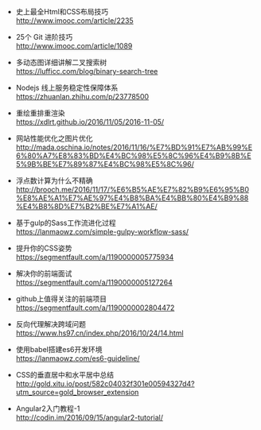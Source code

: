 
- 史上最全Html和CSS布局技巧  
http://www.imooc.com/article/2235

- 25个 Git 进阶技巧  
http://www.imooc.com/article/1089

- 多动态图详细讲解二叉搜索树  
https://lufficc.com/blog/binary-search-tree

- Nodejs 线上服务稳定性保障体系  
https://zhuanlan.zhihu.com/p/23778500

- 重绘重排重渲染  
https://xdlrt.github.io/2016/11/05/2016-11-05/

- 网站性能优化之图片优化  
http://mada.oschina.io/notes/2016/11/16/%E7%BD%91%E7%AB%99%E6%80%A7%E8%83%BD%E4%BC%98%E5%8C%96%E4%B9%8B%E5%9B%BE%E7%89%87%E4%BC%98%E5%8C%96/

- 浮点数计算为什么不精确  
http://brooch.me/2016/11/17/%E6%B5%AE%E7%82%B9%E6%95%B0%E8%AE%A1%E7%AE%97%E4%B8%BA%E4%BB%80%E4%B9%88%E4%B8%8D%E7%B2%BE%E7%A1%AE/

- 基于gulp的Sass工作流进化过程  
https://lanmaowz.com/simple-gulpy-workflow-sass/

- 提升你的CSS姿势  
https://segmentfault.com/a/1190000005775934

- 解决你的前端面试  
https://segmentfault.com/a/1190000005127264

- github上值得关注的前端项目  
https://segmentfault.com/a/1190000002804472

- 反向代理解决跨域问题  
https://www.hs97.cn/index.php/2016/10/24/14.html

- 使用babel搭建es6开发环境  
https://lanmaowz.com/es6-guideline/

- CSS的垂直居中和水平居中总结  
http://gold.xitu.io/post/582c04032f301e00594327d4?utm_source=gold_browser_extension

- Angular2入门教程-1  
http://codin.im/2016/09/15/angular2-tutorial/

